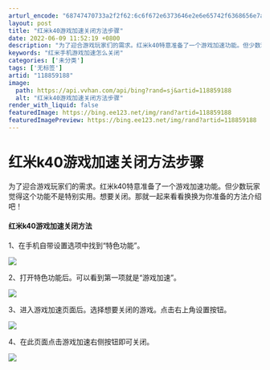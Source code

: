 ```yaml
---
arturl_encode: "68747470733a2f2f62:6c6f672e6373646e2e6e65742f6368656e7a7331323334352f:61727469636c652f64657461696c732f313138383539313838"
layout: post
title: "红米k40游戏加速关闭方法步骤"
date: 2022-06-09 11:52:19 +0800
description: "为了迎合游戏玩家们的需求。红米k40特意准备了一个游戏加速功能。但少数玩家觉得这个功能不是特别实用。"
keywords: "红米手机游戏加速怎么关闭"
categories: ['未分类']
tags: ['无标签']
artid: "118859188"
image:
  path: https://api.vvhan.com/api/bing?rand=sj&artid=118859188
  alt: "红米k40游戏加速关闭方法步骤"
render_with_liquid: false
featuredImage: https://bing.ee123.net/img/rand?artid=118859188
featuredImagePreview: https://bing.ee123.net/img/rand?artid=118859188
---
```


# 红米k40游戏加速关闭方法步骤

为了迎合游戏玩家们的需求。红米k40特意准备了一个游戏加速功能。但少数玩家觉得这个功能不是特别实用。想要关闭。那就一起来看看换换为你准备的方法介绍吧！

#### 红米k40游戏加速关闭方法

1、在手机自带设置选项中找到“特色功能”。

![](https://i-blog.csdnimg.cn/blog_migrate/25744478926fbda29a3ed5068dd2033d.jpeg)

2、打开特色功能后。可以看到第一项就是“游戏加速”。

![](https://i-blog.csdnimg.cn/blog_migrate/7d7a1a92a869fdce8c13c513f2fd1c85.jpeg)

3、进入游戏加速页面后。选择想要关闭的游戏。点击右上角设置按钮。

![](https://i-blog.csdnimg.cn/blog_migrate/5fffa626817aa24a0a96b950ded306e5.jpeg)

4、在此页面点击游戏加速右侧按钮即可关闭。

![](https://i-blog.csdnimg.cn/blog_migrate/8da7fb1944faee9ee19a8b3ef220a5eb.jpeg)